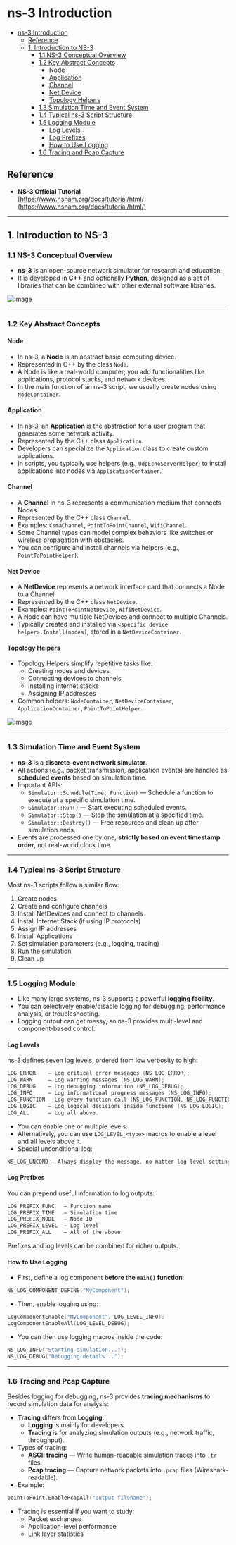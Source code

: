 # ns-3 Introduction

- [ns-3 Introduction](#ns-3-introduction)
  - [Reference](#reference)
  - [1. Introduction to NS-3](#1-introduction-to-ns-3)
    - [1.1 NS-3 Conceptual Overview](#11-ns-3-conceptual-overview)
    - [1.2 Key Abstract Concepts](#12-key-abstract-concepts)
      - [Node](#node)
      - [Application](#application)
      - [Channel](#channel)
      - [Net Device](#net-device)
      - [Topology Helpers](#topology-helpers)
    - [1.3 Simulation Time and Event System](#13-simulation-time-and-event-system)
    - [1.4 Typical ns-3 Script Structure](#14-typical-ns-3-script-structure)
    - [1.5 Logging Module](#15-logging-module)
      - [Log Levels](#log-levels)
      - [Log Prefixes](#log-prefixes)
      - [How to Use Logging](#how-to-use-logging)
    - [1.6 Tracing and Pcap Capture](#16-tracing-and-pcap-capture)


## Reference
- **NS-3 Official Tutorial**  
  [https://www.nsnam.org/docs/tutorial/html/](https://www.nsnam.org/docs/tutorial/html/)

---

## 1. Introduction to NS-3

### 1.1 NS-3 Conceptual Overview

- **ns-3** is an open-source network simulator for research and education.
- It is developed in **C++** and optionally **Python**, designed as a set of libraries that can be combined with other external software libraries.

![image](https://hackmd.io/_uploads/rkECDmPJA.png)

---

### 1.2 Key Abstract Concepts

#### Node
- In ns-3, a **Node** is an abstract basic computing device.
- Represented in C++ by the class `Node`.
- A Node is like a real-world computer; you add functionalities like applications, protocol stacks, and network devices.
- In the main function of an ns-3 script, we usually create nodes using `NodeContainer`.

#### Application
- In ns-3, an **Application** is the abstraction for a user program that generates some network activity.
- Represented by the C++ class `Application`.
- Developers can specialize the `Application` class to create custom applications.
- In scripts, you typically use helpers (e.g., `UdpEchoServerHelper`) to install applications into nodes via `ApplicationContainer`.

#### Channel
- A **Channel** in ns-3 represents a communication medium that connects Nodes.
- Represented by the C++ class `Channel`.
- Examples: `CsmaChannel`, `PointToPointChannel`, `WifiChannel`.
- Some Channel types can model complex behaviors like switches or wireless propagation with obstacles.
- You can configure and install channels via helpers (e.g., `PointToPointHelper`).

#### Net Device
- A **NetDevice** represents a network interface card that connects a Node to a Channel.
- Represented by the C++ class `NetDevice`.
- Examples: `PointToPointNetDevice`, `WifiNetDevice`.
- A Node can have multiple NetDevices and connect to multiple Channels.
- Typically created and installed via `<specific device helper>.Install(nodes)`, stored in a `NetDeviceContainer`.

#### Topology Helpers
- Topology Helpers simplify repetitive tasks like:
  - Creating nodes and devices
  - Connecting devices to channels
  - Installing internet stacks
  - Assigning IP addresses
- Common helpers: `NodeContainer`, `NetDeviceContainer`, `ApplicationContainer`, `PointToPointHelper`.

![image](https://hackmd.io/_uploads/r184pnqy0.png)

---

### 1.3 Simulation Time and Event System

- **ns-3** is a **discrete-event network simulator**.
- All actions (e.g., packet transmission, application events) are handled as **scheduled events** based on simulation time.
- Important APIs:
  - `Simulator::Schedule(Time, Function)` — Schedule a function to execute at a specific simulation time.
  - `Simulator::Run()` — Start executing scheduled events.
  - `Simulator::Stop()` — Stop the simulation at a specified time.
  - `Simulator::Destroy()` — Free resources and clean up after simulation ends.
- Events are processed one by one, **strictly based on event timestamp order**, not real-world clock time.

---

### 1.4 Typical ns-3 Script Structure

Most ns-3 scripts follow a similar flow:

1. Create nodes
2. Create and configure channels
3. Install NetDevices and connect to channels
4. Install Internet Stack (if using IP protocols)
5. Assign IP addresses
6. Install Applications
7. Set simulation parameters (e.g., logging, tracing)
8. Run the simulation
9. Clean up

---

### 1.5 Logging Module

- Like many large systems, ns-3 supports a powerful **logging facility**.
- You can selectively enable/disable logging for debugging, performance analysis, or troubleshooting.
- Logging output can get messy, so ns-3 provides multi-level and component-based control.

#### Log Levels
ns-3 defines seven log levels, ordered from low verbosity to high:

```cpp
LOG_ERROR    — Log critical error messages (NS_LOG_ERROR);
LOG_WARN     — Log warning messages (NS_LOG_WARN);
LOG_DEBUG    — Log debugging information (NS_LOG_DEBUG);
LOG_INFO     — Log informational progress messages (NS_LOG_INFO);
LOG_FUNCTION — Log every function call (NS_LOG_FUNCTION, NS_LOG_FUNCTION_NOARGS);
LOG_LOGIC    — Log logical decisions inside functions (NS_LOG_LOGIC);
LOG_ALL      — Log all above.
```

- You can enable one or multiple levels.
- Alternatively, you can use `LOG_LEVEL_<type>` macros to enable a level and all levels above it.
- Special unconditional log:
```cpp
NS_LOG_UNCOND — Always display the message, no matter log level settings.
```

#### Log Prefixes
You can prepend useful information to log outputs:
```cpp
LOG_PREFIX_FUNC   — Function name
LOG_PREFIX_TIME   — Simulation time
LOG_PREFIX_NODE   — Node ID
LOG_PREFIX_LEVEL  — Log level
LOG_PREFIX_ALL    — All of the above
```

Prefixes and log levels can be combined for richer outputs.

#### How to Use Logging
- First, define a log component **before the `main()` function**:
```cpp
NS_LOG_COMPONENT_DEFINE("MyComponent");
```
- Then, enable logging using:
```cpp
LogComponentEnable("MyComponent", LOG_LEVEL_INFO);
LogComponentEnableAll(LOG_LEVEL_DEBUG);
```
- You can then use logging macros inside the code:
```cpp
NS_LOG_INFO("Starting simulation...");
NS_LOG_DEBUG("Debugging details...");
```

---

### 1.6 Tracing and Pcap Capture

Besides logging for debugging, ns-3 provides **tracing mechanisms** to record simulation data for analysis:

- **Tracing** differs from **Logging**:
  - **Logging** is mainly for developers.
  - **Tracing** is for analyzing simulation outputs (e.g., network traffic, throughput).
- Types of tracing:
  - **ASCII tracing** — Write human-readable simulation traces into `.tr` files.
  - **Pcap tracing** — Capture network packets into `.pcap` files (Wireshark-readable).
- Example:
```cpp
pointToPoint.EnablePcapAll("output-filename");
```
- Tracing is essential if you want to study:
  - Packet exchanges
  - Application-level performance
  - Link layer statistics

